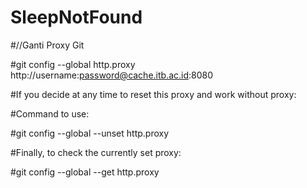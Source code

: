 # SleepNotFound

#//Ganti Proxy Git

#git config --global http.proxy http://username:password@cache.itb.ac.id:8080

#If you decide at any time to reset this proxy and work without proxy:

#Command to use:

#git config --global --unset http.proxy

#Finally, to check the currently set proxy:

#git config --global --get http.proxy